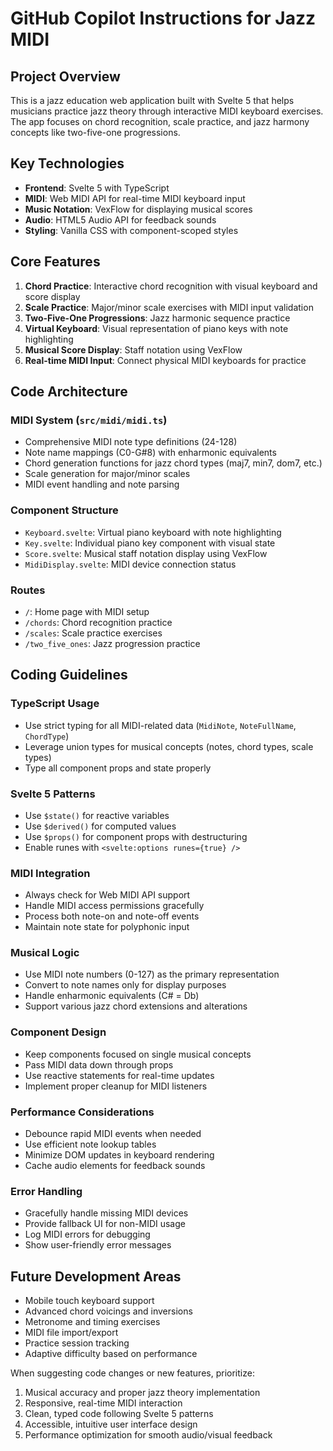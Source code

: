 # GitHub Copilot Instructions for Jazz MIDI

## Project Overview
This is a jazz education web application built with Svelte 5 that helps musicians practice jazz theory through interactive MIDI keyboard exercises. The app focuses on chord recognition, scale practice, and jazz harmony concepts like two-five-one progressions.

## Key Technologies
- **Frontend**: Svelte 5 with TypeScript
- **MIDI**: Web MIDI API for real-time MIDI keyboard input
- **Music Notation**: VexFlow for displaying musical scores
- **Audio**: HTML5 Audio API for feedback sounds
- **Styling**: Vanilla CSS with component-scoped styles

## Core Features
1. **Chord Practice**: Interactive chord recognition with visual keyboard and score display
2. **Scale Practice**: Major/minor scale exercises with MIDI input validation
3. **Two-Five-One Progressions**: Jazz harmonic sequence practice
4. **Virtual Keyboard**: Visual representation of piano keys with note highlighting
5. **Musical Score Display**: Staff notation using VexFlow
6. **Real-time MIDI Input**: Connect physical MIDI keyboards for practice

## Code Architecture

### MIDI System (`src/midi/midi.ts`)
- Comprehensive MIDI note type definitions (24-128)
- Note name mappings (C0-G#8) with enharmonic equivalents
- Chord generation functions for jazz chord types (maj7, min7, dom7, etc.)
- Scale generation for major/minor scales
- MIDI event handling and note parsing

### Component Structure
- `Keyboard.svelte`: Virtual piano keyboard with note highlighting
- `Key.svelte`: Individual piano key component with visual state
- `Score.svelte`: Musical staff notation display using VexFlow
- `MidiDisplay.svelte`: MIDI device connection status

### Routes
- `/`: Home page with MIDI setup
- `/chords`: Chord recognition practice
- `/scales`: Scale practice exercises  
- `/two_five_ones`: Jazz progression practice

## Coding Guidelines

### TypeScript Usage
- Use strict typing for all MIDI-related data (`MidiNote`, `NoteFullName`, `ChordType`)
- Leverage union types for musical concepts (notes, chord types, scale types)
- Type all component props and state properly

### Svelte 5 Patterns
- Use `$state()` for reactive variables
- Use `$derived()` for computed values
- Use `$props()` for component props with destructuring
- Enable runes with `<svelte:options runes={true} />`

### MIDI Integration
- Always check for Web MIDI API support
- Handle MIDI access permissions gracefully
- Process both note-on and note-off events
- Maintain note state for polyphonic input

### Musical Logic
- Use MIDI note numbers (0-127) as the primary representation
- Convert to note names only for display purposes
- Handle enharmonic equivalents (C# = Db)
- Support various jazz chord extensions and alterations

### Component Design
- Keep components focused on single musical concepts
- Pass MIDI data down through props
- Use reactive statements for real-time updates
- Implement proper cleanup for MIDI listeners

### Performance Considerations
- Debounce rapid MIDI events when needed
- Use efficient note lookup tables
- Minimize DOM updates in keyboard rendering
- Cache audio elements for feedback sounds

### Error Handling
- Gracefully handle missing MIDI devices
- Provide fallback UI for non-MIDI usage
- Log MIDI errors for debugging
- Show user-friendly error messages

## Future Development Areas
- Mobile touch keyboard support
- Advanced chord voicings and inversions
- Metronome and timing exercises
- MIDI file import/export
- Practice session tracking
- Adaptive difficulty based on performance

When suggesting code changes or new features, prioritize:
1. Musical accuracy and proper jazz theory implementation
2. Responsive, real-time MIDI interaction
3. Clean, typed code following Svelte 5 patterns
4. Accessible, intuitive user interface design
5. Performance optimization for smooth audio/visual feedback
